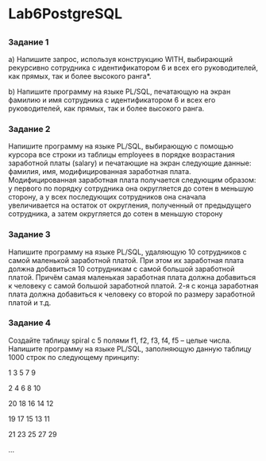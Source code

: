 # Lab6PostgreSQL
<h2>
<h3> Задание 1  </h3>
<p>
a) Напишите запрос, используя конструкцию WITH, выбирающий 
рекурсивно сотрудника с идентификатором 6 и всех его руководителей, 
как прямых, так и более высокого ранга*. </p>
<p>
b) Напишите программу на языке PL/SQL, печатающую на экран фамилию 
и имя сотрудника с идентификатором 6 и всех его руководителей, как 
прямых, так и более высокого ранга. </p>
<h3> Задание 2  </h3>
Напишите программу на языке PL/SQL, выбирающую с помощью 
курсора все строки из таблицы employees в порядке возрастания заработной 
платы (salary) и печатающие на экран следующие данные: фамилия, имя, 
модифицированная заработная плата. Модифицированная заработная плата 
получается следующим образом: у первого по порядку сотрудника она 
округляется до сотен в меньшую сторону, а у всех последующих сотрудников 
она сначала увеличивается на остаток от округления, полученный от 
предыдущего сотрудника, а затем округляется до сотен в меньшую сторону
<h3> Задание 3  </h3>
Напишите программу на языке PL/SQL, удаляющую 10 сотрудников с 
самой маленькой заработной платой. При этом их заработная плата должна 
добавиться 10 сотрудникам с самой большой заработной платой. Причём 
самая маленькая заработная плата должна добавиться к человеку с самой 
большой заработной платой. 2-я с конца заработная плата должна добавиться 
к человеку со второй по размеру заработной платой и т.д.
<h3> Задание 4  </h3>
Создайте таблицу spiral с 5 полями f1, f2, f3, f4, f5 – целые числа. 
Напишите программу на языке PL/SQL, заполняющую данную таблицу 1000 
строк по следующему принципу:
<p> </p>
<p> 1  3  5  7  9 </p>
<p> 2 4 6 8 10 </p>
<p> 20 18 16 14 12 </p>
<p> 19 17 15 13 11 </p>
<p> 21 23 25 27 29 </p>
<p> ... </p>
